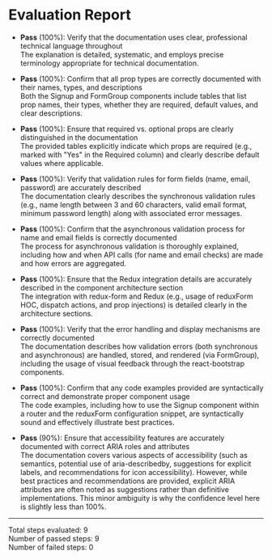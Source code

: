 # Evaluation Report

- **Pass** (100%): Verify that the documentation uses clear, professional technical language throughout  
  The explanation is detailed, systematic, and employs precise terminology appropriate for technical documentation.

- **Pass** (100%): Confirm that all prop types are correctly documented with their names, types, and descriptions  
  Both the Signup and FormGroup components include tables that list prop names, their types, whether they are required, default values, and clear descriptions.

- **Pass** (100%): Ensure that required vs. optional props are clearly distinguished in the documentation  
  The provided tables explicitly indicate which props are required (e.g., marked with "Yes" in the Required column) and clearly describe default values where applicable.

- **Pass** (100%): Verify that validation rules for form fields (name, email, password) are accurately described  
  The documentation clearly describes the synchronous validation rules (e.g., name length between 3 and 60 characters, valid email format, minimum password length) along with associated error messages.

- **Pass** (100%): Confirm that the asynchronous validation process for name and email fields is correctly documented  
  The process for asynchronous validation is thoroughly explained, including how and when API calls (for name and email checks) are made and how errors are aggregated.

- **Pass** (100%): Ensure that the Redux integration details are accurately described in the component architecture section  
  The integration with redux-form and Redux (e.g., usage of reduxForm HOC, dispatch actions, and prop injections) is detailed clearly in the architecture sections.

- **Pass** (100%): Verify that the error handling and display mechanisms are correctly documented  
  The documentation describes how validation errors (both synchronous and asynchronous) are handled, stored, and rendered (via FormGroup), including the usage of visual feedback through the react-bootstrap components.

- **Pass** (100%): Confirm that any code examples provided are syntactically correct and demonstrate proper component usage  
  The code examples, including how to use the Signup component within a router and the reduxForm configuration snippet, are syntactically sound and effectively illustrate best practices.

- **Pass** (90%): Ensure that accessibility features are accurately documented with correct ARIA roles and attributes  
  The documentation covers various aspects of accessibility (such as semantics, potential use of aria-describedby, suggestions for explicit labels, and recommendations for icon accessibility). However, while best practices and recommendations are provided, explicit ARIA attributes are often noted as suggestions rather than definitive implementations. This minor ambiguity is why the confidence level here is slightly less than 100%.

---

Total steps evaluated: 9  
Number of passed steps: 9  
Number of failed steps: 0